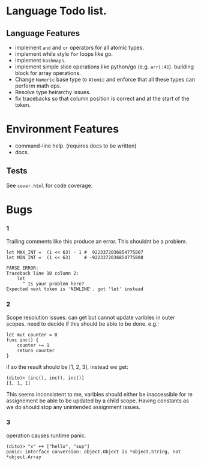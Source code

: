 # Language Todo list.


## Language Features

- implement `and` and `or` operators for all atomic types.
- implement while style `for` loops like go.
- implement `hashmaps`.
- implement simple slice operations like python/go (e.g. `arr[:4]`). building block for array operations.
- Change `Numeric` base type to `Atomic` and enforce that all these types can perform math ops.
- Resolve type heirarchy issues.
- fix tracebacks so that column position is correct and at the start of the token.


# Environment Features
- command-line help. (requires docs to be written)
- docs.

## Tests
See `cover.html` for code coverage.



# Bugs

### 1

Trailing comments like this produce an error. This shouldnt be a problem.

```
let MAX_INT =  (1 << 63) - 1 #  9223372036854775807
let MIN_INT =  (1 << 63)     # -9223372036854775808
```

```
PARSE ERROR:
Traceback line 10 column 2:
    let
      ^ Is your problem here?
Expected next token is 'NEWLINE'. got 'let' instead
```

### 2

Scope resolution issues. can get but cannot update varibles in outer scopes.
need to decide if this should be able to be done. e.g.:

```
let mut counter = 0
func inc() {
    counter += 1
    return counter
}
```

if so the result should be [1, 2, 3], instead we get:

```
(dito)> [inc(), inc(), inc()]
[1, 1, 1]
```

This seems inconsistent to me, varibles should either be
inaccessible for re assignement be able to be updated by a child scope.
Having constants as we do should stop any unintended assignment issues.

### 3

operation causes runtime panic.

```
(dito)> "x" ++ ["hello", "sup"]
panic: interface conversion: object.Object is *object.String, not *object.Array
```